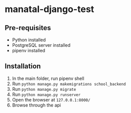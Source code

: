 # manatal-django-test
 
## Pre-requisites 
- Python installed
- PostgreSQL server installed
- pipenv installed

## Installation
1. In the main folder, run pipenv shell 
1. Run `python manage.py makemigrations school_backend`
1. Run `python manage.py migrate`
1. Run `python manage.py runserver`
1. Open the browser at `127.0.0.1:8000/`
1. Browse through the api
